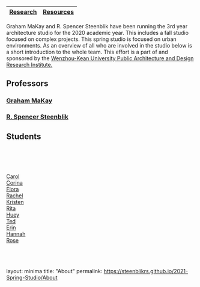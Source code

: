 **[Research](https://steenblikrs.github.io/2021-Spring-Studio/Research)** | **[Resources](https://steenblikrs.github.io/2021-Spring-Studio/Resources)** 
--- | --- 

Graham MaKay and R. Spencer Steenblik have been running the 3rd year architecture studio for the 2020 academic year. This includes a fall studio focused on complex projects. This spring studio is focused on urban environments. As an overview of all who are involved in the studio below is a short introduction to the whole team. This effort is a part of and sponsored by the [Wenzhou-Kean University Public Architecture and Design Research Institute.](https://steenblikrs.github.io/2021-Spring-Studio/PADRI/index)

## Professors

### [Graham MaKay](https://misfitsarchitecture.com/)

### [R. Spencer Steenblik](https://steenblikrs.github.io/2021-Spring-Studio/Steenblik)

## Students

<br/><br/><br/><br/>
[Carol](https://steenblikrs.github.io/2021-Spring-Studio/students/Carol/index)
<br/>
[Corina]()
<br/>
[Flora]()
<br/>
[Rachel](https://steenblikrs.github.io/2021-Spring-Studio/students/Rachel/index)
<br/>
[Kristen](https://steenblikrs.github.io/2021-Spring-Studio/students/Kristen/index)
<br/>
[Rita]()
<br/>
[Huey](https://steenblikrs.github.io/2021-Spring-Studio/students/Huey/Huey.md)
<br/>
[Ted]()
<br/>
[Erin]()
<br/>
[Hannah](https://steenblikrs.github.io/2021-Spring-Studio/students/Hannah/Hannah.md)
<br/>
[Rose](https://steenblikrs.github.io/2021-Spring-Studio/students/Rose/index)
<br/>
<br/>
<br/>
<br/>

layout: minima
title: "About"
permalink: https://steenblikrs.github.io/2021-Spring-Studio/About
